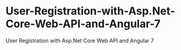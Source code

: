 # User-Registration-with-Asp.Net-Core-Web-API-and-Angular-7
User Registration with Asp.Net Core Web API and Angular 7
